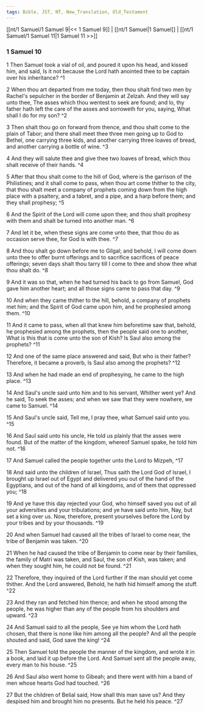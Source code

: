 ```yaml
---
tags: Bible, JST, NT, New_Translation, Old_Testament
---
```


[[nt/1 Samuel/1 Samuel 9|<< 1 Samuel 9]] | [[nt/1 Samuel|1 Samuel]] | [[nt/1 Samuel/1 Samuel 11|1 Samuel 11 >>]]

### 1 Samuel 10

1 Then Samuel took a vial of oil, and poured it upon his head, and kissed him, and said, Is it not because the Lord hath anointed thee to be captain over his inheritance?  ^1

2 When thou art departed from me today, then thou shalt find two men by Rachel\'s sepulcher in the border of Benjamin at Zelzah. And they will say unto thee, The asses which thou wentest to seek are found; and lo, thy father hath left the care of the asses and sorroweth for you, saying, What shall I do for my son?  ^2

3 Then shalt thou go on forward from thence, and thou shalt come to the plain of Tabor; and there shall meet thee three men going up to God to Bethel, one carrying three kids, and another carrying three loaves of bread, and another carrying a bottle of wine.  ^3

4 And they will salute thee and give thee two loaves of bread, which thou shalt receive of their hands.  ^4

5 After that thou shalt come to the hill of God, where is the garrison of the Philistines; and it shall come to pass, when thou art come thither to the city, that thou shalt meet a company of prophets coming down from the high place with a psaltery, and a tabret, and a pipe, and a harp before them; and they shall prophesy;  ^5

6 And the Spirit of the Lord will come upon thee; and thou shalt prophesy with them and shalt be turned into another man.  ^6

7 And let it be, when these signs are come unto thee, that thou do as occasion serve thee, for God is with thee.  ^7

8 And thou shalt go down before me to Gilgal; and behold, I will come down unto thee to offer burnt offerings and to sacrifice sacrifices of peace offerings; seven days shalt thou tarry till I come to thee and show thee what thou shalt do.  ^8

9 And it was so that, when he had turned his back to go from Samuel, God gave him another heart; and all those signs came to pass that day.  ^9

10 And when they came thither to the hill, behold, a company of prophets met him; and the Spirit of God came upon him, and he prophesied among them.  ^10

11 And it came to pass, when all that knew him beforetime saw that, behold, he prophesied among the prophets, then the people said one to another, What is this that is come unto the son of Kish? Is Saul also among the prophets?  ^11

12 And one of the same place answered and said, But who is their father? Therefore, it became a proverb, Is Saul also among the prophets?  ^12

13 And when he had made an end of prophesying, he came to the high place.  ^13

14 And Saul\'s uncle said unto him and to his servant, Whither went ye? And he said, To seek the asses; and when we saw that they were nowhere, we came to Samuel.  ^14

15 And Saul\'s uncle said, Tell me, I pray thee, what Samuel said unto you.  ^15

16 And Saul said unto his uncle, He told us plainly that the asses were found. But of the matter of the kingdom, whereof Samuel spake, he told him not.  ^16

17 And Samuel called the people together unto the Lord to Mizpeh,  ^17

18 And said unto the children of Israel, Thus saith the Lord God of Israel, I brought up Israel out of Egypt and delivered you out of the hand of the Egyptians, and out of the hand of all kingdoms, and of them that oppressed you;  ^18

19 And ye have this day rejected your God, who himself saved you out of all your adversities and your tribulations; and ye have said unto him, Nay, but set a king over us. Now, therefore, present yourselves before the Lord by your tribes and by your thousands.  ^19

20 And when Samuel had caused all the tribes of Israel to come near, the tribe of Benjamin was taken.  ^20

21 When he had caused the tribe of Benjamin to come near by their families, the family of Matri was taken, and Saul, the son of Kish, was taken; and when they sought him, he could not be found.  ^21

22 Therefore, they inquired of the Lord further if the man should yet come thither. And the Lord answered, Behold, he hath hid himself among the stuff.  ^22

23 And they ran and fetched him thence; and when he stood among the people, he was higher than any of the people from his shoulders and upward.  ^23

24 And Samuel said to all the people, See ye him whom the Lord hath chosen, that there is none like him among all the people? And all the people shouted and said, God save the king!  ^24

25 Then Samuel told the people the manner of the kingdom, and wrote it in a book, and laid it up before the Lord. And Samuel sent all the people away, every man to his house.  ^25

26 And Saul also went home to Gibeah; and there went with him a band of men whose hearts God had touched.  ^26

27 But the children of Belial said, How shall this man save us? And they despised him and brought him no presents. But he held his peace.  ^27

 

